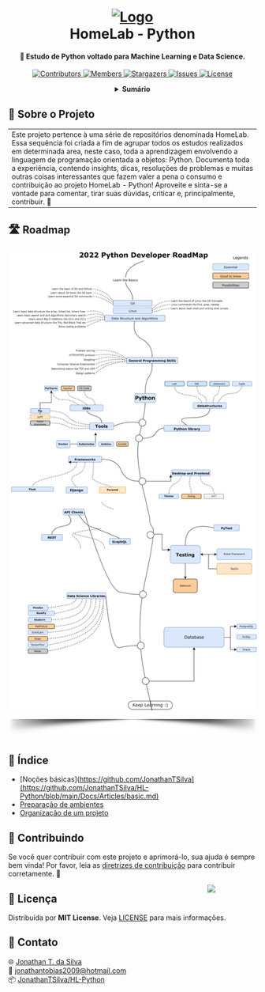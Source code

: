 <!-- LOGO DO PROJETO -->
<h1 align="center">
    <br>
    <a href="https://github.com/JonathanTSilva/HL-Python"><img src="https://cdn.rebrickable.com/media/thumbs/mocs/moc-91667.jpg/1000x800.jpg" alt="Logo" width="200"></a>
    <br>
        HomeLab - Python
    <br>
</h1>

<h4 align="center">
  
🐍 Estudo de Python voltado para Machine Learning e Data Science.
  
</h4>

<!-- SHIELDS DO PROJETO -->
<p align="center">
    <a href="https://github.com/JonathanTSilva/HL-Python/graphs/contributors">
        <img src="https://img.shields.io/github/contributors/JonathanTSilva/HL-Python.svg?style=flat" alt="Contributors">
    </a>
    <a href="https://github.com/JonathanTSilva/HL-Python/network/members">
        <img src="https://img.shields.io/github/forks/JonathanTSilva/HL-Python.svg?style=flat" alt="Members">
    </a>
    <a href="https://github.com/JonathanTSilva/HL-Python/stargazers">
        <img src="https://img.shields.io/github/stars/JonathanTSilva/HL-Python.svg?style=flat" alt="Stargazers">
    </a>
    <a href="https://github.com/JonathanTSilva/HL-Python/issues">
        <img src="https://img.shields.io/github/issues/JonathanTSilva/HL-Python.svg?style=flat" alt="Issues">
    </a>
    <a href="https://github.com/JonathanTSilva/HL-Python/blob/main/LICENSE">
        <img src="https://img.shields.io/github/license/JonathanTSilva/HL-Python.svg?style=flat" alt="License">
    </a>
</p>

<!-- SUMÁRIO -->
<details close="close" align="center">
    <summary><b>Sumário</b></summary>
        <a href="#sobre-o-projeto">Sobre o Projeto</a> |
        <a href="#roadmap">Roadmap</a> |
        <a href="#índice">Índice</a> |
        <a href="#contribuindo">Contribuindo</a> |
        <a href="#licença">Licença</a> |
        <a href="#contato">Contato</a> |
        <a href="#"></a>
</details>

<!-- CORPO-->
## 📃 Sobre o Projeto

<table>
    <tr>
        <td>
            Este projeto pertence à uma série de repositórios denominada HomeLab. Essa sequência foi criada a fim de agrupar todos os estudos realizados em determinada area, neste caso, toda a aprendizagem envolvendo a linguagem de programação orientada a objetos: Python. Documenta toda a experiência, contendo insights, dicas, resoluções de problemas e muitas outras coisas interessantes que fazem valer a pena o consumo e contribuição ao projeto HomeLab - Python! Aproveite e sinta-se a vontade para comentar, tirar suas dúvidas, criticar e, principalmente, contribuir. 🐍
        </td>
    </tr>
</table>

## 🛣️ Roadmap

![python_roadmap][A]
<p align="center">
  <a href="#jonathantsilva"><img src="https://github.com/JonathanTSilva/JonathanTSilva/blob/main/Images/drop-shadow.png" alt="Shadow"/></a>  
</p>

## 🔎 Índice

- [Noções básicas](https://github.com/JonathanTSilva](https://github.com/JonathanTSilva/HL-Python/blob/main/Docs/Articles/basic.md)
- [Preparação de ambientes](https://github.com/JonathanTSilva/HL-Python/blob/main/Docs/Articles/instConfig.md)
- [Organização de um projeto](https://github.com/JonathanTSilva/HL-Python/blob/main/Docs/Articles/orgPyProject.md)

## 🤝 Contribuindo

Se você quer contribuir com este projeto e aprimorá-lo, sua ajuda é sempre bem vinda! Por favor, leia as [diretrizes de contribuição][1] para contribuir corretamente. :tada:

<!-- LICENÇA -->
<a href="https://github.com/JonathanTSilva/HL-Python/blob/main/LICENSE"><img width="100px" src="https://miro.medium.com/max/886/1*C87EjxGeMPrkTuVRVWVg4w.png" align="right" /></a>

## 📝 Licença

Distribuída por **MIT License**. Veja [LICENSE][2] para mais informações.

## 📧 Contato

:globe_with_meridians: [Jonathan T. da Silva][3] <br>
:email: jonathantobias2009@hotmail.com <br>
:package: [JonathanTSilva/HL-Python][4]

<!-- MARKDOWN LINKS>
<!-- SITES -->
[1]: https://github.com/JonathanTSilva/HL-Python/blob/main/Docs/CONTRIBUTING.md
[2]: https://github.com/JonathanTSilva/HL-Python/blob/main/LICENSE
[3]: https://www.linkedin.com/in/JonathanTSilva/
[4]: https://github.com/JonathanTSilva/HL-Python

<!-- IMAGENS -->
[A]: /Images/python-roadmap.png
